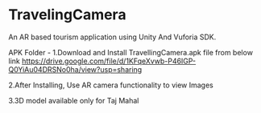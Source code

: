 # TravelingCamera
An AR based tourism application using Unity And Vuforia SDK.


APK Folder - 
1.Download and Install TravellingCamera.apk file from below link
https://drive.google.com/file/d/1KFqeXvwb-P46IGP-Q0YiAu04DRSNo0ha/view?usp=sharing

2.After Installing, Use AR camera functionality to view Images

3.3D model available only for Taj Mahal

